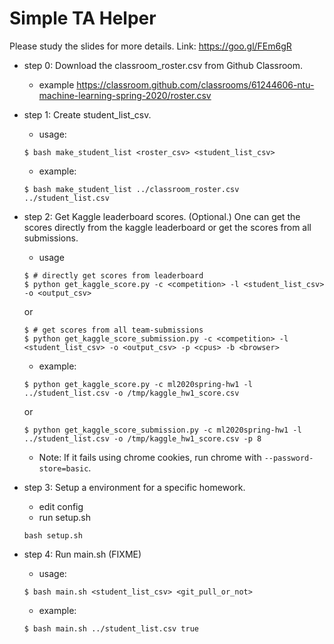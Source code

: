 # Simple TA Helper

Please study the slides for more details.
Link: https://goo.gl/FEm6gR


- step 0: Download the classroom_roster.csv from Github Classroom.
    - example
    https://classroom.github.com/classrooms/61244606-ntu-machine-learning-spring-2020/roster.csv
    

- step 1: Create student_list_csv.
    - usage:
    ``` 
    $ bash make_student_list <roster_csv> <student_list_csv>
    ```
    - example:
    ```
    $ bash make_student_list ../classroom_roster.csv ../student_list.csv
    ```

- step 2: Get Kaggle leaderboard scores. (Optional.) One can get the scores directly from the kaggle leaderboard or get the scores from all submissions.
    - usage 
    ```
    $ # directly get scores from leaderboard
    $ python get_kaggle_score.py -c <competition> -l <student_list_csv> -o <output_csv>
    ```
    or
    ```
    $ # get scores from all team-submissions
    $ python get_kaggle_score_submission.py -c <competition> -l <student_list_csv> -o <output_csv> -p <cpus> -b <browser>
    ```
    - example:
    ```
    $ python get_kaggle_score.py -c ml2020spring-hw1 -l ../student_list.csv -o /tmp/kaggle_hw1_score.csv
    ```
    or 
    ```
    $ python get_kaggle_score_submission.py -c ml2020spring-hw1 -l ../student_list.csv -o /tmp/kaggle_hw1_score.csv -p 8
    ```
    - Note: If it fails using chrome cookies, run chrome with `--password-store=basic`.

- step 3: Setup a environment for a specific homework.
    - edit config
    - run setup.sh
    ```
    bash setup.sh
    ```

- step 4: Run main.sh (FIXME)
    - usage:
    ```
    $ bash main.sh <student_list_csv> <git_pull_or_not>
    ```
    - example:
    ```
    $ bash main.sh ../student_list.csv true
    ```
    
